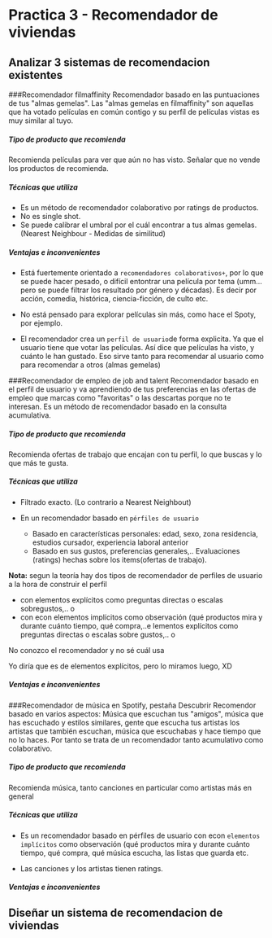 # Practica 3 - Recomendador de viviendas


## Analizar 3 sistemas de recomendacion existentes

###Recomendador filmaffinity
Recomendador basado en las puntuaciones de tus "almas gemelas".
Las "almas gemelas en filmaffinity" son aquellas que ha votado películas en común contigo y su perfíl de películas vistas es muy similar al tuyo.


##### Tipo de producto que recomienda
Recomienda películas para ver que aún no has visto. Señalar que no vende los productos de recomienda. 

##### Técnicas que utiliza

 - Es un método de recomendador colaborativo por ratings de productos. 
 - No es single shot. 
 - Se puede calibrar el umbral por el cuál encontrar a tus almas gemelas. (Nearest Neighbour - Medidas de similitud) 

##### Ventajas e inconvenientes

- Está fuertemente orientado a `recomendadores colaborativos+`, por lo que se puede hacer pesado, o difícil entontrar una película por tema (umm... pero se puede filtrar los resultado por género y décadas). Es decir por acción, comedia, histórica, ciencia-ficción, de culto etc. 

- No está pensado para explorar películas sin más, como hace el Spoty, por ejemplo. 

- El recomendador crea un `perfil de usuario`de forma explicita. Ya que el usuario tiene que votar las películas. Así dice que películas ha visto, y cuánto le han gustado. Eso sirve tanto para recomendar al usuario como para recomendar a otros (almas gemelas)

###Recomendador de empleo de job and talent
Recomendador basado en el perfil de usuario y va aprendiendo de tus preferencias en las ofertas de empleo que marcas como "favoritas" o las descartas porque no te interesan.
Es un método de recomendador basado en la consulta acumulativa.

##### Tipo de producto que recomienda
Recomienda ofertas de trabajo que encajan con tu perfil, lo que buscas y lo que más te gusta.

##### Técnicas que utiliza
- Filtrado exacto. (Lo contrario a Nearest Neighbout)

- En un recomendador basado en `pérfiles de usuario`
	- Basado en características personales: edad, sexo, zona residencia, estudios cursador, experiencia laboral anterior
	- Basado en sus gustos, preferencias generales,.. Evaluaciones (ratings) hechas sobre los items(ofertas de trabajo). 

**Nota:**  segun la teoría hay dos tipos de recomendador de perfiles de usuario a la hora de construir el perfil

- con elementos explícitos como preguntas directas o escalas sobregustos,.. o
- con econ elementos implícitos como observación (qué productos mira y durante cuánto tiempo, qué compra,..e lementos explícitos como
preguntas directas o escalas sobre gustos,.. o 

No conozco el recomendador y no sé cuál usa

Yo diría que es de elementos explícitos, pero lo miramos luego, XD

##### Ventajas e inconvenientes



###Recomendador de música en Spotify, pestaña Descubrir
Recomendor basado en varios aspectos: Música que escuchan tus "amigos", música que has escuchado y estilos similares, gente que escucha tus artistas los artistas que también escuchan, música que escuchabas y hace tiempo que no lo haces.
Por tanto se trata de un recomendador tanto acumulativo como colaborativo.

##### Tipo de producto que recomienda
Recomienda música, tanto canciones en particular como artistas más en general

##### Técnicas que utiliza

- Es un recomendador basado en pérfiles de usuario con econ `elementos implícitos` como observación (qué productos mira y durante cuánto tiempo, qué compra, qué música escucha, las listas que guarda etc. 

- Las canciones y los artistas tienen ratings. 


##### Ventajas e inconvenientes


## Diseñar un sistema de recomendacion de viviendas
